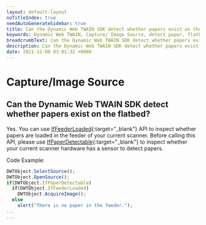 ```yaml
---
layout: default-layout
noTitleIndex: true
needAutoGenerateSidebar: true
title: Can the Dynamic Web TWAIN SDK detect whether papers exist on the flatbed?
keywords: Dynamic Web TWAIN, Capture/ Image Source, detect paper, flatbed
breadcrumbText: Can the Dynamic Web TWAIN SDK detect whether papers exist on the flatbed?
description: Can the Dynamic Web TWAIN SDK detect whether papers exist on the flatbed?
date: 2021-12-08 03:01:32 +0800
---
```


# Capture/Image Source

## Can the Dynamic Web TWAIN SDK detect whether papers exist on the flatbed?

Yes. You can use [IfFeederLoaded](/_articles/info/api/WebTwain_Acquire.md#iffeederloaded){:target="_blank"} API to inspect whether papers are loaded in the feeder of your current scanner. Before calling this API, please use [IfPaperDetectable](/_articles/info/api/WebTwain_Acquire.md#ifpaperdetectable){:target="_blank"} to inspect whether your current scanner hardware has a sensor to detect papers.

Code Example:

```javascript
DWTObject.SelectSource();
DWTObject.OpenSource();
if(DWTObject.IfPaperDetectable)
  if(DWTObject.IfFeederLoaded)
    DWTObject.AcquireImage();
  else
    alert("There is no paper in the feeder.");
...
...
```
